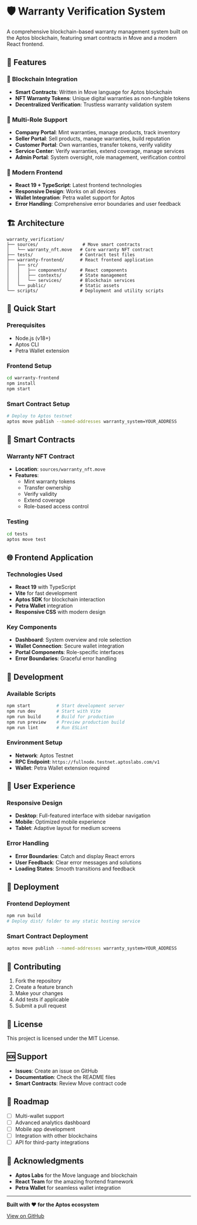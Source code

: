 # 🛡️ Warranty Verification System

A comprehensive blockchain-based warranty management system built on the Aptos blockchain, featuring smart contracts in Move and a modern React frontend.

## 🌟 Features

### 🔗 **Blockchain Integration**
- **Smart Contracts**: Written in Move language for Aptos blockchain
- **NFT Warranty Tokens**: Unique digital warranties as non-fungible tokens
- **Decentralized Verification**: Trustless warranty validation system

### 🏢 **Multi-Role Support**
- **Company Portal**: Mint warranties, manage products, track inventory
- **Seller Portal**: Sell products, manage warranties, build reputation
- **Customer Portal**: Own warranties, transfer tokens, verify validity
- **Service Center**: Verify warranties, extend coverage, manage services
- **Admin Portal**: System oversight, role management, verification control

### 🎨 **Modern Frontend**
- **React 19 + TypeScript**: Latest frontend technologies
- **Responsive Design**: Works on all devices
- **Wallet Integration**: Petra wallet support for Aptos
- **Error Handling**: Comprehensive error boundaries and user feedback

## 🏗️ Architecture

```
warranty_verification/
├── sources/                 # Move smart contracts
│   └── warranty_nft.move   # Core warranty NFT contract
├── tests/                  # Contract test files
├── warranty-frontend/      # React frontend application
│   ├── src/
│   │   ├── components/     # React components
│   │   ├── contexts/       # State management
│   │   └── services/       # Blockchain services
│   └── public/             # Static assets
└── scripts/                # Deployment and utility scripts
```

## 🚀 Quick Start

### **Prerequisites**
- Node.js (v18+)
- Aptos CLI
- Petra Wallet extension

### **Frontend Setup**
```bash
cd warranty-frontend
npm install
npm start
```

### **Smart Contract Setup**
```bash
# Deploy to Aptos testnet
aptos move publish --named-addresses warranty_system=YOUR_ADDRESS
```

## 🔐 Smart Contracts

### **Warranty NFT Contract**
- **Location**: `sources/warranty_nft.move`
- **Features**:
  - Mint warranty tokens
  - Transfer ownership
  - Verify validity
  - Extend coverage
  - Role-based access control

### **Testing**
```bash
cd tests
aptos move test
```

## 🌐 Frontend Application

### **Technologies Used**
- **React 19** with TypeScript
- **Vite** for fast development
- **Aptos SDK** for blockchain interaction
- **Petra Wallet** integration
- **Responsive CSS** with modern design

### **Key Components**
- **Dashboard**: System overview and role selection
- **Wallet Connection**: Secure wallet integration
- **Portal Components**: Role-specific interfaces
- **Error Boundaries**: Graceful error handling

## 🔧 Development

### **Available Scripts**
```bash
npm start          # Start development server
npm run dev        # Start with Vite
npm run build      # Build for production
npm run preview    # Preview production build
npm run lint       # Run ESLint
```

### **Environment Setup**
- **Network**: Aptos Testnet
- **RPC Endpoint**: `https://fullnode.testnet.aptoslabs.com/v1`
- **Wallet**: Petra Wallet extension required

## 📱 User Experience

### **Responsive Design**
- **Desktop**: Full-featured interface with sidebar navigation
- **Mobile**: Optimized mobile experience
- **Tablet**: Adaptive layout for medium screens

### **Error Handling**
- **Error Boundaries**: Catch and display React errors
- **User Feedback**: Clear error messages and solutions
- **Loading States**: Smooth transitions and feedback

## 🚀 Deployment

### **Frontend Deployment**
```bash
npm run build
# Deploy dist/ folder to any static hosting service
```

### **Smart Contract Deployment**
```bash
aptos move publish --named-addresses warranty_system=YOUR_ADDRESS
```

## 🤝 Contributing

1. Fork the repository
2. Create a feature branch
3. Make your changes
4. Add tests if applicable
5. Submit a pull request

## 📄 License

This project is licensed under the MIT License.

## 🆘 Support

- **Issues**: Create an issue on GitHub
- **Documentation**: Check the README files
- **Smart Contracts**: Review Move contract code

## 🔮 Roadmap

- [ ] Multi-wallet support
- [ ] Advanced analytics dashboard
- [ ] Mobile app development
- [ ] Integration with other blockchains
- [ ] API for third-party integrations

## 🌟 Acknowledgments

- **Aptos Labs** for the Move language and blockchain
- **React Team** for the amazing frontend framework
- **Petra Wallet** for seamless wallet integration

---

**Built with ❤️ for the Aptos ecosystem**

[View on GitHub](https://github.com/venkateshn67/warranty-verification)

